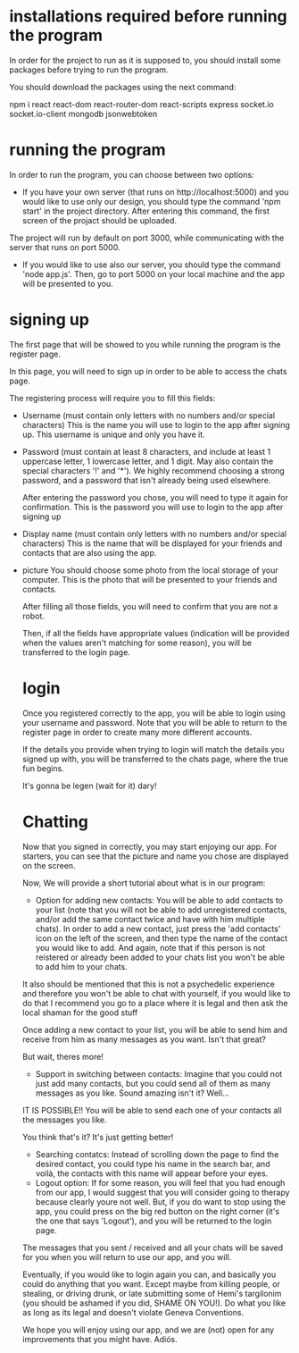 # installations required before running the program

In order for the project to run as it is supposed to, you should install some packages before trying to run the program.

You should download the packages using the next command:

npm i react react-dom react-router-dom react-scripts express socket.io socket.io-client mongodb jsonwebtoken

# running the program

In order to run the program, you can choose between two options:

- If you have your own server (that runs on http://localhost:5000) and you would like to use only our design, you should type the command 'npm start' in the project directory. After entering this command, the first screen of the projact should be uploaded. 

The project will run by default on port 3000, while communicating with the server that runs on port 5000.

- If you would like to use also our server, you should type the command 'node app.js'. Then, go to port 5000 on your local machine and the app will be presented to you.

# signing up

The first page that will be showed to you while running the program is the register page.

In this page, you will need to sign up in order to be able to access the chats page.

The registering process will require you to fill this fields:

- Username (must contain only letters with no numbers and/or special characters)
  This is the name you will use to login to the app after signing up. This username is unique and only you have it.

- Password (must contain at least 8 characters, and include at least 1 uppercase letter, 1 lowercase letter, and 1 digit. 
  May also contain the special characters '!' and '*').
  We highly recommend choosing a strong password, and a password that isn't already being used elsewhere.
  
  After entering the password you chose, you will need to type it again for confirmation.
  This is the password you will use to login to the app after signing up

- Display name (must contain only letters with no numbers and/or special characters)
  This is the name that will be displayed for your friends and contacts that are also using the app.

- picture
  You should choose some photo from the local storage of your computer.
  This is the photo that will be presented to your friends and contacts.

  After filling all those fields, you will need to confirm that you are not a robot.
  
  Then, if all the fields have appropriate values (indication will be provided when the values aren't matching for some reason),
  you will be transferred to the login page.
  
  # login
  Once you registered correctly to the app, you will be able to login using your username and password.
  Note that you will be able to return to the register page in order to create many more different accounts.
  
  If the details you provide when trying to login will match the details you signed up with, you will be transferred to the chats page,     where the true fun begins.
  
  It's gonna be legen (wait for it)                                                                        dary!
  
  # Chatting
  Now that you signed in correctly, you may start enjoying our app.
  For starters, you can see that the picture and name you chose are displayed on the screen.
  
  Now, We will provide a short tutorial about what is in our program:
  - Option for adding new contacts:
  You will be able to add contacts to your list (note that you will not be able to add unregistered contacts, and/or add the same contact twice and have with him multiple chats).
   In order to add a new contact, just press the 'add contacts' icon on the left of the screen, and then type the name of the contact you      would like to add. And again, note that if this person is not reistered or already been added to your chats list you won't be able to add him to your chats.
   
   It also should be mentioned that this is not a psychedelic experience and therefore you won't be able to chat with yourself, if you would like to do that I recommend you go to a place where it is legal and then ask the local shaman for the good stuff
  
  Once adding a new contact to your list, you will be able to send him and receive from him as many messages as you want. Isn't that great?
  
  But wait, theres more!
  
  - Support in switching between contacts:
  Imagine that you could not just add many contacts, but you could send all of them as many messages as you like.
  Sound amazing isn't it? Well...
  
  IT IS POSSIBLE!! You will be able to send each one of your contacts all the messages you like.
  
  You think that's it? It's just getting better!
  
  - Searching contatcs:
  Instead of scrolling down the page to find the desired contact, you could type his name in the search bar, and voilà, the contacts with   this name will appear before your eyes.
  - Logout option:
  If for some reason, you will feel that you had enough from our app, I would suggest that you will consider going to therapy because       clearly youre not well. But, if you do want to stop using the app, you could press on the big red button on the right corner (it's the one     that says 'Logout'), and you will be returned to the login page.
  
  The messages that you sent / received and all your chats will be saved for you when you will return to use our app, and you will.
  
  Eventually, if you would like to login again you can, and basically you could do anything that you want.
  Except maybe from killing people, or stealing, or driving drunk, or late submitting some of Hemi's targilonim (you should be ashamed if   you did, SHAME ON YOU!). Do what you like as long as its legal and doesn't violate Geneva Conventions.
  
  We hope you will enjoy using our app, and we are (not) open for any improvements that you might have. Adiós.
  







